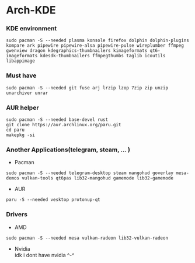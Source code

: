 # Arch-KDE
### KDE environment
   ```
   sudo pacman -S --needed plasma konsole firefox dolphin dolphin-plugins kompare ark pipewire pipewire-alsa pipewire-pulse wireplumber ffmpeg gwenview dragon kdegraphics-thumbnailers kimageformats qt6-imageformats kdesdk-thumbnailers ffmpegthumbs taglib icoutils libappimage
   ```
### Must have
   ```
   sudo pacman -S --needed git fuse arj lrzip lzop 7zip zip unzip unarchiver unrar
   ```
### AUR helper
   ```
   sudo pacman -S --needed base-devel rust
   git clone https://aur.archlinux.org/paru.git
   cd paru
   makepkg -si
   ```
### Another Applications(telegram, steam, ... )
   - Pacman
   ```
   sudo pacman -S --needed telegram-desktop steam mangohud goverlay mesa-demos vulkan-tools qt6pas lib32-mangohud gamemode lib32-gamemode 
   ```
   - AUR
   ```
   paru -S --needed vesktop protonup-qt
   ```
### Drivers
   - AMD
   ```
   sudo pacman -S --needed mesa vulkan-radeon lib32-vulkan-radeon
   ```
   - Nvidia\
     idk i dont have nvidia ^-^
